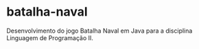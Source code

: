 # batalha-naval
Desenvolvimento do jogo Batalha Naval em Java para a disciplina Linguagem de Programação II.
